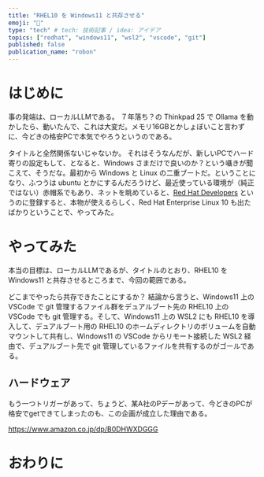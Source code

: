 ```yaml
---
title: "RHEL10 を Windows11 と共存させる"
emoji: "🎩"
type: "tech" # tech: 技術記事 / idea: アイデア
topics: ["redhat", "windows11", "wsl2", "vscode", "git"]
published: false
publication_name: "robon"
---
```


# はじめに

事の発端は、ローカルLLMである。
７年落ち？の Thinkpad 25 で Ollama を動かしたら、動いたんで、これは大変だ。メモリ16GBとかしょぼいこと言わずに、今どきの格安PCで本気でやろうというのである。

タイトルと全然関係ないじゃないか。
それはそうなんだが、新しいPCでハード寄りの設定もして、となると、Windows さまだけで良いのか？という囁きが聞こえて、そうだな。最初から Windows と Linux の二重ブートだ。ということになり、ふつうは ubuntu とかにするんだろうけど、最近使っている環境が（純正ではない）赤帽系でもあり、ネットを眺めていると、[Red Hat Developers](https://developers.redhat.com/) というのに登録すると、本物が使えるらしく、Red Hat Enterprise Linux 10 も出たばかりということで、やってみた。

# やってみた

本当の目標は、ローカルLLMであるが、タイトルのとおり、RHEL10 を Windows11 と共存させるところまで、今回の範囲である。

どこまでやったら共存できたことにするか？
結論から言うと、Windows11 上の VSCode で git 管理するファイル群をデュアルブート先の RHEL10 上の VSCode でも git 管理する。そして、Windows11 上の WSL2 にも RHEL10 を導入して、デュアルブート用の RHEL10 のホームディレクトリのボリュームを自動マウントして共有し、Windows11 の VSCode からリモート接続した WSL2 経由で、デュアルブート先で git 管理しているファイルを共有するのがゴールである。

## ハードウェア

もう一つトリガーがあって、ちょうど、某A社のPデーがあって、今どきのPCが格安でgetできてしまったのも、この企画が成立した理由である。

https://www.amazon.co.jp/dp/B0DHWXDGGG

# おわりに

